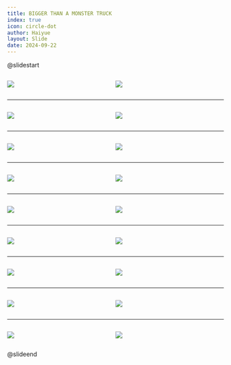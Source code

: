```yaml
---
title: BIGGER THAN A MONSTER TRUCK
index: true
icon: circle-dot
author: Haiyue
layout: Slide
date: 2024-09-22
---
```

 
@slidestart

<div style="display:flex">
<div style="flex:1">

![](https://raw.githubusercontent.com/yclord/reading/refs/heads/master/english/Level-L/BIGGER%20THAN%20A%20MONSTER%20TRUCK/001.webp)
</div>
<div style="flex:1">

![](https://raw.githubusercontent.com/yclord/reading/refs/heads/master/english/Level-L/BIGGER%20THAN%20A%20MONSTER%20TRUCK/002.webp)
</div>
</div>

---

<div style="display:flex">
<div style="flex:1">

![](https://raw.githubusercontent.com/yclord/reading/refs/heads/master/english/Level-L/BIGGER%20THAN%20A%20MONSTER%20TRUCK/003.webp)
</div>
<div style="flex:1">

![](https://raw.githubusercontent.com/yclord/reading/refs/heads/master/english/Level-L/BIGGER%20THAN%20A%20MONSTER%20TRUCK/004.webp)
</div>
</div>

---

<div style="display:flex">
<div style="flex:1">

![](https://raw.githubusercontent.com/yclord/reading/refs/heads/master/english/Level-L/BIGGER%20THAN%20A%20MONSTER%20TRUCK/005.webp)
</div>
<div style="flex:1">

![](https://raw.githubusercontent.com/yclord/reading/refs/heads/master/english/Level-L/BIGGER%20THAN%20A%20MONSTER%20TRUCK/006.webp)
</div>
</div>

---

<div style="display:flex">
<div style="flex:1">

![](https://raw.githubusercontent.com/yclord/reading/refs/heads/master/english/Level-L/BIGGER%20THAN%20A%20MONSTER%20TRUCK/007.webp)
</div>
<div style="flex:1">

![](https://raw.githubusercontent.com/yclord/reading/refs/heads/master/english/Level-L/BIGGER%20THAN%20A%20MONSTER%20TRUCK/008.webp)
</div>
</div>

---

<div style="display:flex">
<div style="flex:1">

![](https://raw.githubusercontent.com/yclord/reading/refs/heads/master/english/Level-L/BIGGER%20THAN%20A%20MONSTER%20TRUCK/009.webp)
</div>
<div style="flex:1">

![](https://raw.githubusercontent.com/yclord/reading/refs/heads/master/english/Level-L/BIGGER%20THAN%20A%20MONSTER%20TRUCK/010.webp)
</div>
</div>

---

<div style="display:flex">
<div style="flex:1">

![](https://raw.githubusercontent.com/yclord/reading/refs/heads/master/english/Level-L/BIGGER%20THAN%20A%20MONSTER%20TRUCK/011.webp)
</div>
<div style="flex:1">

![](https://raw.githubusercontent.com/yclord/reading/refs/heads/master/english/Level-L/BIGGER%20THAN%20A%20MONSTER%20TRUCK/012.webp)
</div>
</div>

---

<div style="display:flex">
<div style="flex:1">

![](https://raw.githubusercontent.com/yclord/reading/refs/heads/master/english/Level-L/BIGGER%20THAN%20A%20MONSTER%20TRUCK/013.webp)
</div>
<div style="flex:1">

![](https://raw.githubusercontent.com/yclord/reading/refs/heads/master/english/Level-L/BIGGER%20THAN%20A%20MONSTER%20TRUCK/014.webp)
</div>
</div>

---

<div style="display:flex">
<div style="flex:1">

![](https://raw.githubusercontent.com/yclord/reading/refs/heads/master/english/Level-L/BIGGER%20THAN%20A%20MONSTER%20TRUCK/015.webp)
</div>
<div style="flex:1">

![](https://raw.githubusercontent.com/yclord/reading/refs/heads/master/english/Level-L/BIGGER%20THAN%20A%20MONSTER%20TRUCK/016.webp)
</div>
</div>

---

<div style="display:flex">
<div style="flex:1">

![](https://raw.githubusercontent.com/yclord/reading/refs/heads/master/english/Level-L/BIGGER%20THAN%20A%20MONSTER%20TRUCK/017.webp)
</div>
<div style="flex:1">

![](https://raw.githubusercontent.com/yclord/reading/refs/heads/master/english/Level-L/BIGGER%20THAN%20A%20MONSTER%20TRUCK/018.webp)
</div>
</div>

@slideend
